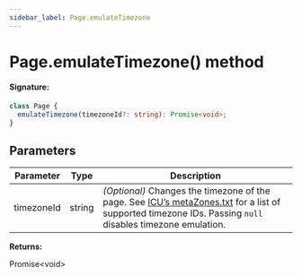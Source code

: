 ```yaml
---
sidebar_label: Page.emulateTimezone
---
```


# Page.emulateTimezone() method

#### Signature:

```typescript
class Page {
  emulateTimezone(timezoneId?: string): Promise<void>;
}
```

## Parameters

| Parameter  | Type   | Description                                                                                                                                                                                                                                                                                                 |
| ---------- | ------ | ----------------------------------------------------------------------------------------------------------------------------------------------------------------------------------------------------------------------------------------------------------------------------------------------------------- |
| timezoneId | string | _(Optional)_ Changes the timezone of the page. See [ICU’s metaZones.txt](https://source.chromium.org/chromium/chromium/deps/icu.git/+/faee8bc70570192d82d2978a71e2a615788597d1:source/data/misc/metaZones.txt) for a list of supported timezone IDs. Passing <code>null</code> disables timezone emulation. |

**Returns:**

Promise&lt;void&gt;
